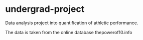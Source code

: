 # undergrad-project
Data analysis project into quantification of athletic performance. 

The data is taken from the online database thepowerof10.info
